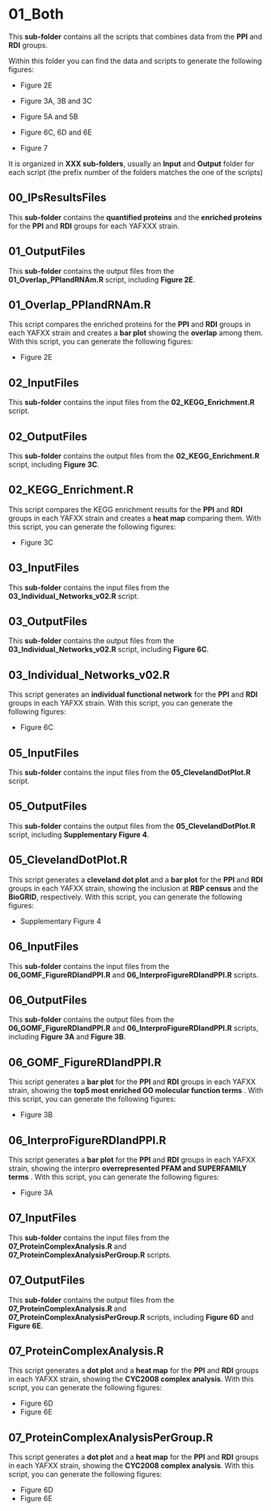 # 01_Both

This **sub-folder** contains all the scripts that combines data from the **PPI** and **RDI** groups. 

Within this folder you can find the data and scripts to generate the following figures:

- Figure 2E

- Figure 3A, 3B and 3C

- Figure 5A and 5B

- Figure 6C, 6D and 6E

- Figure 7

It is organized in **XXX sub-folders**, usually an **Input** and **Output** folder for each script (the prefix number of the folders matches the one of the scripts)

## 00_IPsResultsFiles

This **sub-folder** contains the **quantified proteins** and the **enriched proteins** for the **PPI** and **RDI** groups for each YAFXXX strain.

## 01_OutputFiles

This **sub-folder** contains the output files from the **01_Overlap_PPIandRNAm.R** script, including **Figure 2E**.

## 01_Overlap_PPIandRNAm.R

This script compares the enriched proteins for the **PPI** and **RDI** groups in each YAFXX strain and creates a **bar plot** showing the **overlap** among them. With this script, you can generate the following figures:

- Figure 2E

## 02_InputFiles

This **sub-folder** contains the input files from the **02_KEGG_Enrichment.R** script.

## 02_OutputFiles

This **sub-folder** contains the output files from the **02_KEGG_Enrichment.R** script, including **Figure 3C**.

## 02_KEGG_Enrichment.R

This script compares the KEGG enrichment results for the  **PPI** and **RDI** groups in each YAFXX strain and creates a **heat map** comparing them. With this script, you can generate the following figures:

- Figure 3C

## 03_InputFiles

This **sub-folder** contains the input files from the **03_Individual_Networks_v02.R** script.

## 03_OutputFiles

This **sub-folder** contains the output files from the **03_Individual_Networks_v02.R** script, including **Figure 6C**.

## 03_Individual_Networks_v02.R

This script generates an **individual functional network** for the  **PPI** and **RDI** groups in each YAFXX strain. With this script, you can generate the following figures:

- Figure 6C

## 05_InputFiles

This **sub-folder** contains the input files from the **05_ClevelandDotPlot.R** script.

## 05_OutputFiles

This **sub-folder** contains the output files from the **05_ClevelandDotPlot.R** script, including **Supplementary Figure 4**.

## 05_ClevelandDotPlot.R

This script generates a **cleveland dot plot** and a **bar plot** for the  **PPI** and **RDI** groups in each YAFXX strain, showing the inclusion at **RBP census** and the **BioGRID**, respectively. With this script, you can generate the following figures:

- Supplementary Figure 4

## 06_InputFiles

This **sub-folder** contains the input files from the **06_GOMF_FigureRDIandPPI.R** and **06_InterproFigureRDIandPPI.R** scripts.

## 06_OutputFiles

This **sub-folder** contains the output files from the **06_GOMF_FigureRDIandPPI.R** and **06_InterproFigureRDIandPPI.R** scripts, including **Figure 3A** and **Figure 3B**.

## 06_GOMF_FigureRDIandPPI.R

This script generates a **bar plot** for the  **PPI** and **RDI** groups in each YAFXX strain, showing the **top5 most enriched GO molecular function terms** . With this script, you can generate the following figures:

- Figure 3B

## 06_InterproFigureRDIandPPI.R

This script generates a **bar plot** for the  **PPI** and **RDI** groups in each YAFXX strain, showing the interpro **overrepresented PFAM and SUPERFAMILY terms** . With this script, you can generate the following figures:

- Figure 3A

## 07_InputFiles

This **sub-folder** contains the input files from the **07_ProteinComplexAnalysis.R** and **07_ProteinComplexAnalysisPerGroup.R** scripts.

## 07_OutputFiles

This **sub-folder** contains the output files from the **07_ProteinComplexAnalysis.R** and **07_ProteinComplexAnalysisPerGroup.R** scripts, including **Figure 6D** and **Figure 6E**.

## 07_ProteinComplexAnalysis.R

This script generates a **dot plot** and a **heat map** for the  **PPI** and **RDI** groups in each YAFXX strain, showing the **CYC2008 complex analysis**. With this script, you can generate the following figures:

- Figure 6D
- Figure 6E

## 07_ProteinComplexAnalysisPerGroup.R

This script generates a **dot plot** and a **heat map** for the  **PPI** and **RDI** groups in each YAFXX strain, showing the **CYC2008 complex analysis**. With this script, you can generate the following figures:

- Figure 6D
- Figure 6E